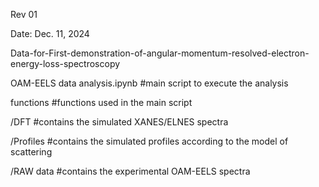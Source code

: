 Rev 01

Date: Dec. 11, 2024

Data-for-First-demonstration-of-angular-momentum-resolved-electron-energy-loss-spectroscopy

OAM-EELS data analysis.ipynb  #main script to execute the analysis

functions  #functions used in the main script

/DFT  #contains the simulated XANES/ELNES spectra

/Profiles  #contains the simulated profiles according to the model of scattering

/RAW data  #contains the experimental OAM-EELS spectra
